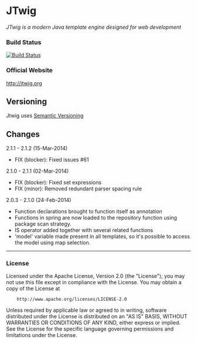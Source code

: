 # JTwig

*JTwig is a modern Java template engine designed for web development*

### Build Status

[![Build Status](https://travis-ci.org/lyncode/jtwig.png)](https://travis-ci.org/lyncode/jtwig)

### Official Website

http://jtwig.org

## Versioning

Jtwig uses [Semantic Versioning](http://semver.org/)

## Changes

2.1.1 - 2.1.2 (15-Mar-2014)

- FIX (blocker): Fixed issues #61

2.1.0 - 2.1.1 (02-Mar-2014)

- FIX (blocker): Fixed set expressions
- FIX (minor): Removed redundant parser spacing rule

2.0.3 - 2.1.0 (24-Feb-2014)

- Function declarations brought to function itself as annotation
- Functions in spring are now loaded to the repository function using package scan strategy.
- IS operator added together with several related functions
- 'model' variable made present in all templates, so it's possible to access the model using map selection.

----------

### License

Licensed under the Apache License, Version 2.0 (the "License"); 
you may not use this file except in compliance with the License. You may obtain a copy of the License at

        http://www.apache.org/licenses/LICENSE-2.0

Unless required by applicable law or agreed to in writing, software distributed under the License is distributed on an "AS IS" BASIS, WITHOUT WARRANTIES OR CONDITIONS OF ANY KIND, either express or implied.
See the License for the specific language governing permissions and limitations under the License.
